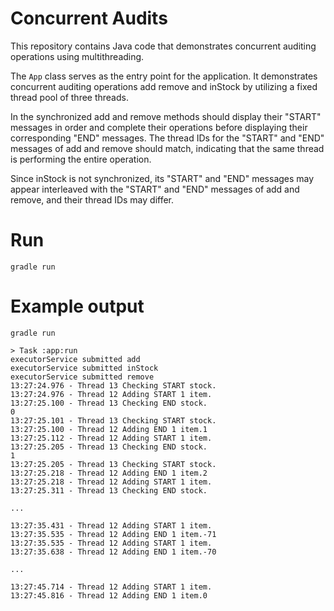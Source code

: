 # Concurrent Audits

This repository contains Java code that demonstrates concurrent auditing operations using multithreading. 

The `App` class serves as the entry point for the application. It demonstrates concurrent auditing operations add remove and inStock by utilizing a fixed thread pool of three threads.

In the synchronized add and remove methods should display their "START" messages in order and complete their operations before displaying their corresponding "END" messages. The thread IDs for the "START" and "END" messages of add and remove should match, indicating that the same thread is performing the entire operation.

Since inStock is not synchronized, its "START" and "END" messages may appear interleaved with the "START" and "END" messages of add and remove, and their thread IDs may differ.

# Run 


```
gradle run
```


# Example output
```
gradle run 

> Task :app:run
executorService submitted add
executorService submitted inStock
executorService submitted remove
13:27:24.976 - Thread 13 Checking START stock.
13:27:24.976 - Thread 12 Adding START 1 item.
13:27:25.100 - Thread 13 Checking END stock.
0
13:27:25.101 - Thread 13 Checking START stock.
13:27:25.100 - Thread 12 Adding END 1 item.1
13:27:25.112 - Thread 12 Adding START 1 item.
13:27:25.205 - Thread 13 Checking END stock.
1
13:27:25.205 - Thread 13 Checking START stock.
13:27:25.218 - Thread 12 Adding END 1 item.2
13:27:25.218 - Thread 12 Adding START 1 item.
13:27:25.311 - Thread 13 Checking END stock.

...

13:27:35.431 - Thread 12 Adding START 1 item.
13:27:35.535 - Thread 12 Adding END 1 item.-71
13:27:35.535 - Thread 12 Adding START 1 item.
13:27:35.638 - Thread 12 Adding END 1 item.-70

...

13:27:45.714 - Thread 12 Adding START 1 item.
13:27:45.816 - Thread 12 Adding END 1 item.0
```